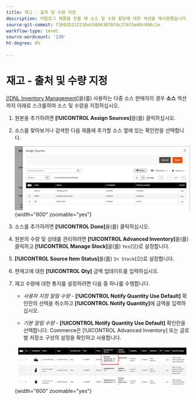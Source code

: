 ```yaml
---
title: 재고 - 출처 및 수량 지정
description: 카탈로그 제품을 만들 때 소스 및 수량 할당에 대한 섹션을 재사용했습니다.
source-git-commit: f36925217230e558043078fdc274f5e69c096c1e
workflow-type: tm+mt
source-wordcount: '139'
ht-degree: 0%

---
```


# 재고 - 출처 및 수량 지정

[[!DNL Inventory Management]](../inventory-management/introduction.md)을(를) 사용하는 다중 소스 판매자의 경우 **소스** 섹션까지 아래로 스크롤하여 소스 및 수량을 지정하십시오.

1. 원본을 추가하려면 **[!UICONTROL Assign Sources]**&#x200B;을(를) 클릭하십시오.

1. 소스를 찾아보거나 검색한 다음 제품에 추가할 소스 옆에 있는 확인란을 선택합니다.

   ![제품에 소스 할당](../catalog/assets/inventory-product-assign-sources.png){width="600" zoomable="yes"}

1. 소스를 추가하려면 **[!UICONTROL Done]**&#x200B;을(를) 클릭하십시오.

1. 원본의 수량 및 상태를 관리하려면 **[!UICONTROL Advanced Inventory]**&#x200B;을(를) 클릭하고 **[!UICONTROL Manage Stock]**&#x200B;을(를) `Yes`(으)로 설정합니다.

1. **[!UICONTROL Source Item Status]**&#x200B;을(를) `In Stock`(으)로 설정합니다.

1. 현재고에 대한 **[!UICONTROL Qty]** 금액 업데이트를 입력하십시오.

1. 재고 수량에 대한 통지를 설정하려면 다음 중 하나를 수행합니다.

   - _사용자 지정 알림 수량_ - **[!UICONTROL Notify Quantity Use Default]** 확인란의 선택을 취소하고 **[!UICONTROL Notify Quantity]**&#x200B;에 금액을 입력하십시오.

   - _기본 알림 수량_ - **[!UICONTROL Notify Quantity Use Default]** 확인란을 선택합니다. Commerce은 [!UICONTROL Advanced Inventory] 또는 글로벌 저장소 구성의 설정을 확인하고 사용합니다.

   ![Source당 제품 수량 업데이트](../catalog/assets/inventory-product-quantity.png){width="600" zoomable="yes"}

